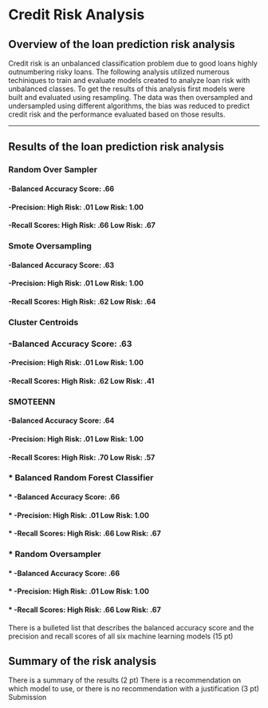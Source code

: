 # Credit Risk Analysis


## Overview of the loan prediction risk analysis


Credit risk is an unbalanced classification problem due to good loans highly outnumbering risky loans. The following analysis utilized numerous techiniques to train and evaluate models created to analyze loan risk with unbalanced classes. To get the results of this analysis first models were built and evaluated using resampling. The data was then oversampled and undersampled using different algorithms, the bias was reduced to predict credit risk and the performance evaluated based on those results.
 
---
## Results of the loan prediction risk analysis


###  Random Over Sampler
####    -Balanced Accuracy Score: .66
####    -Precision: High Risk: .01 Low Risk: 1.00
####    -Recall Scores: High Risk: .66 Low Risk: .67

###  Smote Oversampling
####    -Balanced Accuracy Score: .63
####    -Precision: High Risk: .01 Low Risk: 1.00
####    -Recall Scores: High Risk: .62 Low Risk: .64

###  Cluster Centroids
###      -Balanced Accuracy Score: .63
####     -Precision: High Risk: .01 Low Risk: 1.00
####     -Recall Scores: High Risk: .62 Low Risk: .41

###  SMOTEENN
####     -Balanced Accuracy Score: .64
####     -Precision: High Risk: .01 Low Risk: 1.00
####     -Recall Scores: High Risk: .70 Low Risk: .57

### * Balanced Random Forest Classifier
#### *    -Balanced Accuracy Score: .66
#### *    -Precision: High Risk: .01 Low Risk: 1.00
#### *   -Recall Scores: High Risk: .66 Low Risk: .67

### * Random Oversampler
#### *    -Balanced Accuracy Score: .66
#### *    -Precision: High Risk: .01 Low Risk: 1.00
#### *    -Recall Scores: High Risk: .66 Low Risk: .67
 
There is a bulleted list that describes the balanced accuracy score and the precision and recall scores of all six machine learning models (15 pt)
## Summary of the risk analysis

There is a summary of the results (2 pt)
There is a recommendation on which model to use, or there is no recommendation with a justification (3 pt)
Submission
